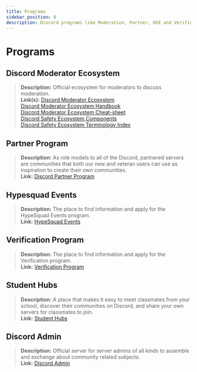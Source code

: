 ```yaml
---
title: Programs
sidebar_position: 8
description: Discord programs like Moderation, Partner, HSE and Verification.
---
```


# Programs

## Discord Moderator Ecosystem

> **Description:** Official ecosystem for moderators to discuss moderation.   <br/>
**Link(s):** [Discord Moderator Ecosystem](https://blog.discord.com/announcing-the-discord-moderator-academy-exam-a1bcb5b9d405)   <br/>
[Discord Moderator Ecosystem Handbook](https://drive.google.com/file/d/1rCCi7UZ3BAS38T-zwBVpmTb13m8z7avW/view)   <br/>
[Discord Moderator Ecosystem Cheat-sheet](https://drive.google.com/file/d/1ir-H91-yfskFO4wjEQCtc81ip9XErl9l/view) <br/>
[Discord Safety Ecosystem Components](https://docs.google.com/document/d/1rh4gAqymGPAqoi1gnzOw-_nIlgkkLvh233NAgNnq-Sw/edit#heading=h.80lk0cy481v7)  <br/>
[Discord Safety Ecosystem Terminology Index](https://drive.google.com/file/d/1MZYnh165Z1d5BBLIq7ax_Ke6cx8WL64_/view)

## Partner Program

> **Description:** As role models to all of the Discord, partnered servers are communities that both our new and veteran users can use as inspiration to create their own communities.   <br/>
**Link:** [Discord Partner Program](https://dis.gd/partners)

## Hypesquad Events

> **Description:** The place to find information and apply for the HypeSquad Events program.   <br/>
**Link:** [HypeSquad Events](https://dis.gd/hypesquad)

## Verification Program

> **Description:** The place to find information and apply for the Verification program.   <br/>
**Link:** [Verification Program](https://dis.gd/verification)

## Student Hubs

> **Description:** A place that makes it easy to meet classmates from your school, discover their communities on Discord, and share your own servers for classmates to join.   <br/>
**Link:** [Student Hubs](https://dis.gd/studenthubs)

## Discord Admin

> **Description:** Official server for server admins of all kinds to assemble and exchange about community related subjects. <br/>
**Link:** [Discord Admin](https://support.discord.com/hc/en-us/articles/5309276245271-Discord-Admin-Server-FAQ)
